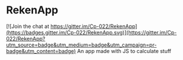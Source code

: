 # RekenApp

[![Join the chat at https://gitter.im/Cp-022/RekenApp](https://badges.gitter.im/Cp-022/RekenApp.svg)](https://gitter.im/Cp-022/RekenApp?utm_source=badge&utm_medium=badge&utm_campaign=pr-badge&utm_content=badge)
An app made with JS to calculate stuff 
